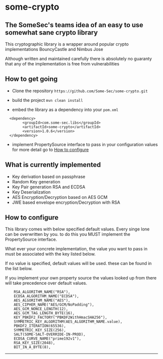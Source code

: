 # some-crypto

## The SomeSec's teams idea of an easy to use somewhat sane crypto library

This cryptographic library is a wrapper around popular crypto implementations BouncyCastle and Nimbus Jose

Although written and maintained carefully there is absolutely no guaranty that any of the implementation is free from
vulnerabilities

## How to get going

- Clone the repository
  `https://github.com/Some-Sec/some-crypto.git`
- build the project `mvn clean install`

- embed the library as a dependency into your `pom.xml`

```
  <dependency>
        <groupId>com.some-sec.libs</groupId>
        <artifactId>some-crypto</artifactId>
        <version>1.0.6</version>
  </dependency>
```

- implement PropertySource interface to pass in your configuration values for more detail go to [How to configure]()

## What is currently implemented

- Key derivation based on passphrase
- Random Key generation
- Key Pair generation RSA and ECDSA  
- Key Deserialization
- AES Encryption/Decryption based on AES GCM
- JWE based envelope encryption/Decryption with RSA


## How to configure

This library comes with below specified default values. Every singe lone can be overwritten by you.
to do this you MUST implement the PropertySource interface.

What ever your concrete implementation, the value you want to pass in must be associated with the key listed below.

If no value is specified, default values will be used. these can be found in the list below.

If you implement your own property source the values looked up from there will take precedence over default values.

``` 
    RSA_ALGORITHM_NAME("RSA"),
    ECDSA_ALGORITHM_NAME("ECDSA"),
    AES_ALGORITHM_NAME("AES"),
    AES_CIPHER_NAME("AES/GCM/NoPadding"),
    AES_GCM_NONCE_LENGTH(12),
    AES_GCM_TAG_LENGTH_BYTE(16),
    KEY_PBKDF2_FACTORY("PBKDF2WithHmacSHA256"),
    SYMMETRIC_KEY_ALGORITHM(AES_ALGORITHM_NAME.value),
    PBKDF2_ITERATION(65536),
    SYMMETRIC_KEY_SIZE(256),
    SALT(SOME-SALT-OVERRIDE-IN-PROD),
    ECDSA_CURVE_NAME("prime192v1"),
    RSA_KEY_SIZE(2048),
    BIT_IN_A_BYTE(8),

```

---
